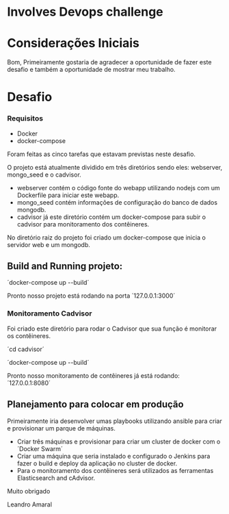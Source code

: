 # Involves Devops challenge

# Considerações Iniciais

Bom, Primeiramente gostaria de agradecer a oportunidade de fazer este desafio e também a oportunidade de mostrar meu trabalho.  

# Desafio

### Requisitos 

- Docker 
- docker-compose

Foram feitas as cinco tarefas que estavam previstas neste desafio. 

O projeto está atualmente dividido em três diretórios sendo eles: webserver, mongo_seed e o cadvisor.

- webserver contém o código fonte do webapp utilizando nodejs com um Dockerfile para iniciar este webapp.
- mongo_seed contém informações de configuração do banco de dados mongodb.
- cadvisor já este diretório contém um docker-compose para subir o cadvisor para monitoramento dos contêineres.

No diretório raiz do projeto foi criado um docker-compose que inicia o servidor web e um mongodb.

## Build and Running projeto:

´docker-compose up --build´

Pronto nosso projeto está rodando na porta ´127.0.0.1:3000´ 

### Monitoramento Cadvisor

Foi criado este diretório para rodar o Cadvisor que sua função é monitorar os contêineres.

´cd cadvisor´ 

´docker-compose up --build´

Pronto nosso monitoramento de contêineres já está rodando: ´127.0.0.1:8080´

## Planejamento para colocar em produção 

Primeiramente iria desenvolver umas playbooks utilizando ansible para criar e provisionar um parque de máquinas.

- Criar três máquinas e provisionar para criar um cluster de docker com o ´Docker Swarm´ 
- Criar uma máquina que seria instalado e configurado o Jenkins para fazer o build e deploy da aplicação no cluster de docker.
- Para o monitoramento dos contêineres será utilizados as ferramentas  Elasticsearch and cAdvisor.

Muito obrigado 

Leandro Amaral
